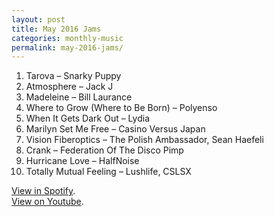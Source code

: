 ```yaml
---
layout: post
title: May 2016 Jams
categories: monthly-music
permalink: may-2016-jams/
---
```


1. Tarova – Snarky Puppy
2. Atmosphere – Jack J
3. Madeleine – Bill Laurance
4. Where to Grow (Where to Be Born) – Polyenso
5. When It Gets Dark Out – Lydia
6. Marilyn Set Me Free – Casino Versus Japan
7. Vision Fiberoptics – The Polish Ambassador, Sean Haefeli
8. Crank – Federation Of The Disco Pimp
9. Hurricane Love – HalfNoise
10. Totally Mutual Feeling – Lushlife, CSLSX

[View in Spotify][spotify].  
[View on Youtube][youtube].

[spotify]: https://open.spotify.com/user/fred.hohman/playlist/0Jm0MAjkQ9a2qEbNKdorE1 "View in Spotify."
[youtube]: https://www.youtube.com/playlist?list=PL7t4sFPlrvYXikCBCbTD2Jsw3OE7U6eP4 "View on Youtube."